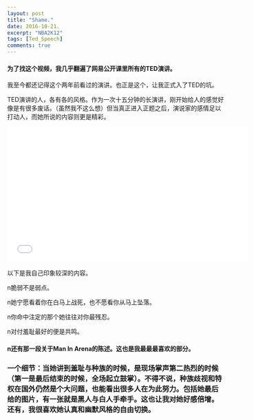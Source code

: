 ```yaml
---
layout: post
title: "Shame."
date: 2016-10-21.
excerpt: "NBA2K12"
tags: [Ted_Speech]
comments: true
---
```


#### 为了找这个视频，我几乎翻遍了网易公开课里所有的TED演讲。

我至今都还记得这个两年前看过的演讲。也正是这个，让我正式入了TED的坑。

TED演讲的人，各有各的风格。作为一次十五分钟的长演讲，刚开始给人的感觉好像是有很多废话。（虽然我不这么想）但当真正进入正题之后，演说家的感情足以打动人，而她所说的内容则更是精彩。

<iframe width="560" height="315" src="//open.163.com/movie/2012/5/U/L/M8RBM9O8F_M8RBNCRUL.html" frameborder="0"> </iframe>

以下是我自己印象较深的内容。

n脆弱不是弱点。

n她宁愿看着你在白马上战死，也不愿看你从马上坠落。

n你命中注定的那个她往往对你最残忍。

n对付羞耻最好的便是共鸣。

#### n还有那一段关于Man In Arena的陈述。这也是我最最最喜欢的部分。

### 一个细节：当她讲到羞耻与种族的时候，是现场掌声第二热烈的时候（第一是最后结束的时候，全场起立鼓掌）。不得不说，种族歧视和特权在国外仍然是个大问题，也能看出很多人在为此努力。包括她最后给的图片，有一张就是黑人与白人手牵手。这也让我对她好感倍增。还有，我很喜欢她认真和幽默风格的自由切换。